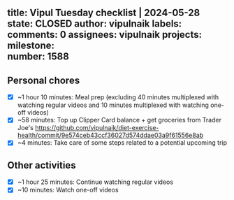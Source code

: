 title:	Vipul Tuesday checklist | 2024-05-28
state:	CLOSED
author:	vipulnaik
labels:	
comments:	0
assignees:	vipulnaik
projects:	
milestone:	
number:	1588
--
## Personal chores

- [x] ~1 hour 10 minutes: Meal prep (excluding 40 minutes multiplexed with watching regular videos and 10 minutes multiplexed with watching one-off videos)
- [x] ~58 minutes: Top up Clipper Card balance + get groceries from Trader Joe's https://github.com/vipulnaik/diet-exercise-health/commit/9e574ceb43ccf36027d574ddae03a9f61556e8ab
- [x] ~4 minutes: Take care of some steps related to a potential upcoming trip

## Other activities

- [x] ~1 hour 25 minutes: Continue watching regular videos
- [x] ~10 minutes: Watch one-off videos

